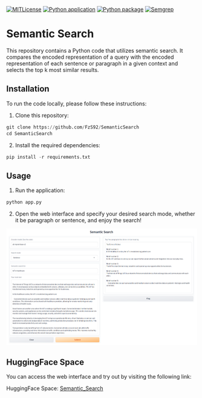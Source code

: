 [![MITLicense](https://img.shields.io/badge/license-MIT-green)](https://opensource.org/licenses/MIT)
[![Python application](https://github.com/FzS92/Semantic_Search/actions/workflows/python-app.yml/badge.svg)](https://github.com/FzS92/Semantic_Search/actions/workflows/python-app.yml)
[![Python package](https://github.com/FzS92/Semantic_Search/actions/workflows/python-package.yml/badge.svg)](https://github.com/FzS92/Semantic_Search/actions/workflows/python-package.yml)
[![Semgrep](https://github.com/FzS92/Semantic_Search/actions/workflows/semgrep.yml/badge.svg)](https://github.com/FzS92/Semantic_Search/actions/workflows/semgrep.yml)
# Semantic Search

This repository contains a Python code that utilizes semantic search. It compares the encoded representation of a query with the encoded representation of each sentence or paragraph in a given context and selects the top k most similar results.

## Installation

To run the code locally, please follow these instructions:

1. Clone this repository:

```python
git clone https://github.com/FzS92/SemanticSearch
cd SemanticSearch
```
2. Install the required dependencies:
```python
pip install -r requirements.txt
```

## Usage
1. Run the application:
```python
python app.py
```
2. Open the web interface and specify your desired search mode, whether it be paragraph or sentence, and enjoy the search! 

![App Screenshot](./screenshots/app_screenshot.png)

## HuggingFace Space
You can access the web interface and try out by visiting the following link:

HuggingFace Space: [Semantic_Search](https://huggingface.co/spaces/fzs/Semantic_Search)

